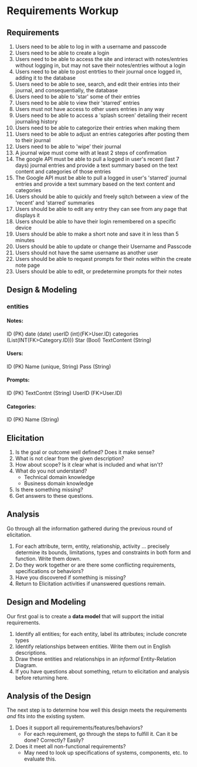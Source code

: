 # Requirements Workup
## Requirements
1. Users need to be able to log in with a username and passcode
2. Users need to be able to create a login
3. Users need to be able to access the site and interact with notes/entries without logging in, but may not save their notes/entries without a login
4. Users need to be able to post entrties to their journal once logged in, adding it to the database
5. Users need to be able to see, search, and edit their entries into their journal, and consequentially, the database
6. Users need to be able to 'star' some of their entries
7. Users need to be able to view their 'starred' entries
8. Users must not have access to other users entries in any way
9. Users need to be able to access a 'splash screen' detailing their recent journaling history
10. Users need to be able to categorize their entries when making them
11. Users need to be able to adjust an entries categories after posting them to their journal
12. Users need to be able to 'wipe' their journal
13. A journal wipe must come with at least 2 steps of confirmation
14. The google API must be able to pull a logged in user's recent (last 7 days) journal entries and provide a text summary based on the text content and categories of those entries
15. The Google API must be able to pull a logged in user's 'starred' journal entries and provide a text summary based on the text content and categories
16. Users should be able to quickly and freely sqitch between a view of the 'recent' and 'starred' summaries
17. Users should be able to edit any entry they can see from any page that displays it
18. Users should be able to have their login remembered on a specific device
19. Users should be able to make a short note and save it in less than 5 minutes
20. Users should be able to update or change their Username and Passcode
21. Users should not have the same username as another user
22. Users should be able to request prompts for their notes within the create note page
23. Users should be able to edit, or predetermine prompts for their notes

## Design & Modeling
### entities
#### Notes:
ID (PK)
date (date)
userID (int)(FK>User.ID)
categories (List(INT(FK>Category.ID)))
Star (Bool)
TextContent (String)

#### Users:
ID (PK)
Name (unique, String)
Pass (String)

#### Prompts:
ID (PK)
TextContnt (String)
UserID (FK>User.ID)

#### Categories:
ID (PK)
Name (String)
## Elicitation

1. Is the goal or outcome well defined?  Does it make sense?
2. What is not clear from the given description?
3. How about scope?  Is it clear what is included and what isn't?
4. What do you not understand?
    * Technical domain knowledge
    * Business domain knowledge
5. Is there something missing?
6. Get answers to these questions.

## Analysis

Go through all the information gathered during the previous round of elicitation.  

1. For each attribute, term, entity, relationship, activity ... precisely determine its bounds, limitations, types and constraints in both form and function.  Write them down.
2. Do they work together or are there some conflicting requirements, specifications or behaviors?
3. Have you discovered if something is missing?  
4. Return to Elicitation activities if unanswered questions remain.


## Design and Modeling
Our first goal is to create a **data model** that will support the initial requirements.

1. Identify all entities;  for each entity, label its attributes; include concrete types
2. Identify relationships between entities.  Write them out in English descriptions.
3. Draw these entities and relationships in an _informal_ Entity-Relation Diagram.
4. If you have questions about something, return to elicitation and analysis before returning here.

## Analysis of the Design
The next step is to determine how well this design meets the requirements _and_ fits into the existing system.

1. Does it support all requirements/features/behaviors?
    * For each requirement, go through the steps to fulfill it.  Can it be done?  Correctly?  Easily?
2. Does it meet all non-functional requirements?
    * May need to look up specifications of systems, components, etc. to evaluate this.

